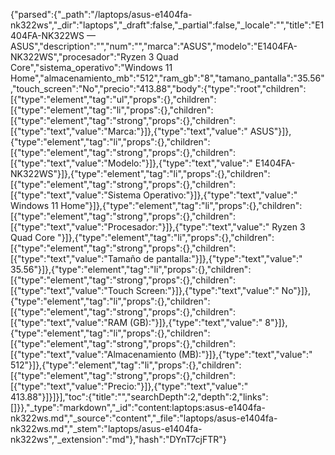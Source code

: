 {"parsed":{"_path":"/laptops/asus-e1404fa-nk322ws","_dir":"laptops","_draft":false,"_partial":false,"_locale":"","title":"E1404FA-NK322WS — ASUS","description":"","num":"","marca":"ASUS","modelo":"E1404FA-NK322WS","procesador":"Ryzen 3 Quad Core","sistema_operativo":"Windows 11 Home","almacenamiento_mb":"512","ram_gb":"8","tamano_pantalla":"35.56","touch_screen":"No","precio":"413.88","body":{"type":"root","children":[{"type":"element","tag":"ul","props":{},"children":[{"type":"element","tag":"li","props":{},"children":[{"type":"element","tag":"strong","props":{},"children":[{"type":"text","value":"Marca:"}]},{"type":"text","value":" ASUS"}]},{"type":"element","tag":"li","props":{},"children":[{"type":"element","tag":"strong","props":{},"children":[{"type":"text","value":"Modelo:"}]},{"type":"text","value":" E1404FA-NK322WS"}]},{"type":"element","tag":"li","props":{},"children":[{"type":"element","tag":"strong","props":{},"children":[{"type":"text","value":"Sistema Operativo:"}]},{"type":"text","value":" Windows 11 Home"}]},{"type":"element","tag":"li","props":{},"children":[{"type":"element","tag":"strong","props":{},"children":[{"type":"text","value":"Procesador:"}]},{"type":"text","value":" Ryzen 3 Quad Core "}]},{"type":"element","tag":"li","props":{},"children":[{"type":"element","tag":"strong","props":{},"children":[{"type":"text","value":"Tamaño de pantalla:"}]},{"type":"text","value":" 35.56"}]},{"type":"element","tag":"li","props":{},"children":[{"type":"element","tag":"strong","props":{},"children":[{"type":"text","value":"Touch Screen:"}]},{"type":"text","value":" No"}]},{"type":"element","tag":"li","props":{},"children":[{"type":"element","tag":"strong","props":{},"children":[{"type":"text","value":"RAM (GB):"}]},{"type":"text","value":" 8"}]},{"type":"element","tag":"li","props":{},"children":[{"type":"element","tag":"strong","props":{},"children":[{"type":"text","value":"Almacenamiento (MB):"}]},{"type":"text","value":" 512"}]},{"type":"element","tag":"li","props":{},"children":[{"type":"element","tag":"strong","props":{},"children":[{"type":"text","value":"Precio:"}]},{"type":"text","value":" 413.88"}]}]}],"toc":{"title":"","searchDepth":2,"depth":2,"links":[]}},"_type":"markdown","_id":"content:laptops:asus-e1404fa-nk322ws.md","_source":"content","_file":"laptops/asus-e1404fa-nk322ws.md","_stem":"laptops/asus-e1404fa-nk322ws","_extension":"md"},"hash":"DYnT7cjFTR"}